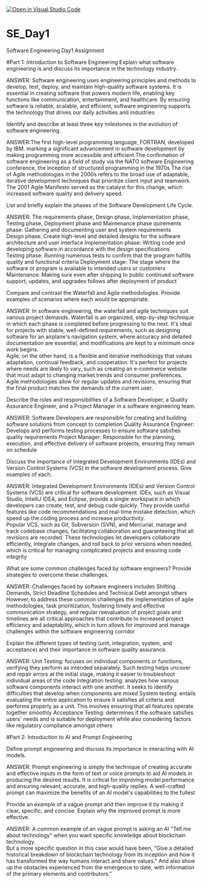 [![Open in Visual Studio Code](https://classroom.github.com/assets/open-in-vscode-2e0aaae1b6195c2367325f4f02e2d04e9abb55f0b24a779b69b11b9e10269abc.svg)](https://classroom.github.com/online_ide?assignment_repo_id=15568050&assignment_repo_type=AssignmentRepo)
# SE_Day1
Software Engineering Day1 Assignment

#Part 1: Introduction to Software Engineering
Explain what software engineering is and discuss its importance in the technology industry.

ANSWER: Software engineering uses engineering principles and methods to develop, test, deploy, and maintain high-quality software systems. It is essential in creating software that powers modern life, enabling key functions like communication, entertainment, and healthcare. By ensuring software is reliable, scalable, and efficient, software engineering supports the technology that drives our daily activities and industries

Identify and describe at least three key milestones in the evolution of software engineering.

ANSWER:The first high-level programming language, FORTRAN, developed by IBM. marking a significant advancement in software development by making programming more accessible and efficient 
The confirmation of software engineering as a field of study via the NATO software Engineering conference, the inception of structured programming in the 1970s 
The rise of Agile methodologies in the 2000s refers to the broad use of adaptable, iterative development techniques that prioritize client input and teamwork. The 2001 Agile Manifesto served as the catalyst for this change, which increased software quality and delivery speed.

List and briefly explain the phases of the Software Development Life Cycle.

ANSWER: The requirements phase, Design phase, Implementation phase, Testing phase, Deployment phase and  Maintenance phase
quirements phase: Gathering and documenting user and system requirements  
Design phase: Create high-level and detailed designs for the software architecture and user interface 
Implementation phase: Writing code and developing software in accordance with the design specifications  
Testing phase: Running numerous tests to confirm that the program fulfills quality and functional criteria 
Deployment stage: The stage where the software or program is available to intended users or customers  
Maintenance: Making sure even after shipping to public continued software support, updates, and upgrades follows after deployment of product

Compare and contrast the Waterfall and Agile methodologies. Provide examples of scenarios where each would be appropriate.

ANSWER: In software engineering, the waterfall and agile techniques suit various project demands. Waterfall is an organized, step-by-step technique in which each phase is completed before progressing to the next. It's ideal for projects with stable, well-defined requirements, such as designing software for an airplane's navigation system, where accuracy and detailed documentation are essential, and modifications are kept to a minimum once work begins.  
Agile, on the other hand, is a flexible and iterative methodology that values adaptation, continual feedback, and cooperation. It's perfect for projects where needs are likely to vary, such as creating an e-commerce website that must adapt to changing market trends and consumer preferences. Agile methodologies allow for regular updates and revisions, ensuring that the final product matches the demands of the current user.

Describe the roles and responsibilities of a Software Developer, a Quality Assurance Engineer, and a Project Manager in a software engineering team.

ANSWER: Software Developers are responsible for creating and building software solutions from concept to completion                                                                                                         Quality Assurance Engineer: Develops and performs testing processes to ensure software satisfies quality requirements                                                                                               Project Manager: Responsible for the planning, execution, and effective delivery of software projects, ensuring they remain on schedule

Discuss the importance of Integrated Development Environments (IDEs) and Version Control Systems (VCS) in the software development process. Give examples of each.

ANSWER: Integrated Development Environments (IDEs) and Version Control Systems (VCS) are critical for software development. IDEs, such as Visual Studio, IntelliJ IDEA, and Eclipse, provide a single workspace in which developers can create, test, and debug code quickly. They provide useful features like code recommendations and real-time mistake detection, which speed up the coding process and increase productivity.  
Popular VCS, such as Git, Subversion (SVN), and Mercurial, manage and track codebase changes, facilitating collaboration and guaranteeing that all revisions are recorded. These technologies let developers collaborate efficiently, integrate changes, and roll back to prior versions when needed, which is critical for managing complicated projects and ensuring code integrity

What are some common challenges faced by software engineers? Provide strategies to overcome these challenges.

ANSWER: Challenges faced by software engineers includes Shifting Demands, Strict Deadline Schedules and Technical Debt amongst others 
However, to address these common challenges the implementation of agile methodologies, task prioritization, fostering timely and effective communication strategy, and regular reevaluation of project goals and timelines are all critical approaches that contribute to increased project efficiency and adaptability, which in turn allows for improved and manage challenges within the software engineering corridor

Explain the different types of testing (unit, integration, system, and acceptance) and their importance in software quality assurance.

ANSWER: Unit Testing: focuses on individual components or functions, verifying they perform as intended separately. Such testing helps uncover and repair errors at the initial stage, making it easier to troubleshoot individual areas of the code 
Integration testing: analyzes how various software components interact with one another. It seeks to identify difficulties that develop when components are mixed 
System testing: entails evaluating the entire application to ensure it satisfies all criteria and performs properly as a unit. This involves ensuring that all features operate together smoothly 
Acceptance Testing: determines if the software satisfies users' needs and is suitable for deployment while also considering factors like regulatory compliance amongst others

#Part 2: Introduction to AI and Prompt Engineering

Define prompt engineering and discuss its importance in interacting with AI models.

ANSWER: Prompt engineering is simply the technique of creating accurate and effective inputs in the form of text or voice prompts to aid AI models in producing the desired results. It is critical for improving model performance and ensuring relevant, accurate, and high-quality replies. A well-crafted prompt can maximize the benefits of an AI model's capabilities to the fullest

Provide an example of a vague prompt and then improve it by making it clear, specific, and concise. Explain why the improved prompt is more effective.

ANSWER: A common example of an vague prompt is asking an AI "Tell me about technology" when you want specific knowledge about blockchain technology.  
But a more specific question in this case would have been, "Give a detailed historical breakdown of blockchain technology from its inception and how it has transformed the way humans interact and share values." And also show up the obstacles experienced from the emergence to date, with information of the primary elements and contributors.”

